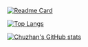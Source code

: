 [![Readme Card](https://github-readme-stats.vercel.app/api/pin/?username=HAOChuzhan&repo=haochuzhan.github.io)](https://haochuzhan.github.io)

[![Top Langs](https://github-readme-stats.vercel.app/api/top-langs/?username=HAOChuzhan&layout=compact)](https://github.com/anuraghazra/github-readme-stats)

[![Chuzhan's GitHub stats](https://github-readme-stats.vercel.app/api?username=HAOChuzhan&show_icons=true&theme=radical)](https://github.com/anuraghazra/github-readme-stats)


